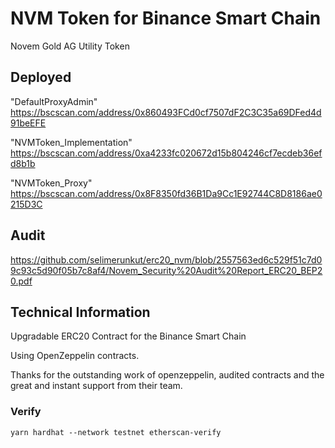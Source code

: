 # NVM Token for Binance Smart Chain

Novem Gold AG Utility Token

## Deployed

"DefaultProxyAdmin" https://bscscan.com/address/0x860493FCd0cf7507dF2C3C35a69DFed4d91beEFE

"NVMToken_Implementation" https://bscscan.com/address/0xa4233fc020672d15b804246cf7ecdeb36efd8b1b

"NVMToken_Proxy" https://bscscan.com/address/0x8F8350fd36B1Da9Cc1E92744C8D8186ae0215D3C

## Audit

https://github.com/selimerunkut/erc20_nvm/blob/2557563ed6c529f51c7d09c93c5d90f05b7c8af4/Novem_Security%20Audit%20Report_ERC20_BEP20.pdf

## Technical Information

Upgradable ERC20 Contract for the Binance Smart Chain

Using OpenZeppelin contracts.

Thanks for the outstanding work of openzeppelin, audited contracts and the great and instant support from their team.

### Verify

`yarn hardhat --network testnet etherscan-verify`
